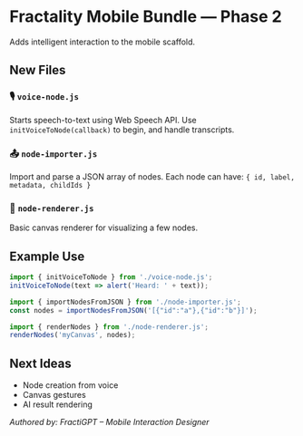 # Fractality Mobile Bundle — Phase 2

Adds intelligent interaction to the mobile scaffold.

## New Files

### 🎙️ `voice-node.js`
Starts speech-to-text using Web Speech API.
Use `initVoiceToNode(callback)` to begin, and handle transcripts.

### 📤 `node-importer.js`
Import and parse a JSON array of nodes.
Each node can have: `{ id, label, metadata, childIds }`

### 🧠 `node-renderer.js`
Basic canvas renderer for visualizing a few nodes.

## Example Use

```js
import { initVoiceToNode } from './voice-node.js';
initVoiceToNode(text => alert('Heard: ' + text));

import { importNodesFromJSON } from './node-importer.js';
const nodes = importNodesFromJSON('[{"id":"a"},{"id":"b"}]');

import { renderNodes } from './node-renderer.js';
renderNodes('myCanvas', nodes);
```

## Next Ideas

- Node creation from voice
- Canvas gestures
- AI result rendering

*Authored by: FractiGPT – Mobile Interaction Designer*

